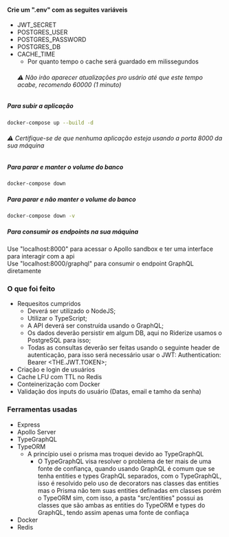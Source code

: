 #### Crie um ".env" com as seguites variáveis
- JWT_SECRET
- POSTGRES_USER
- POSTGRES_PASSWORD
- POSTGRES_DB
- CACHE_TIME
    - Por quanto tempo o cache será guardado em milissegundos
    ###### ⚠️  Não irão aparecer atualizações pro usário até que este tempo acabe, recomendo 60000 (1 minuto)

##### Para subir a aplicação
```bash
docker-compose up --build -d
```
###### ⚠️  Certifique-se de que nenhuma aplicação esteja usando a porta 8000 da sua máquina
##### Para parar e manter o volume do banco
```bash
docker-compose down
```
##### Para parar e não manter o volume do banco
```bash
docker-compose down -v
```
##### Para consumir os endpoints na sua máquina
Use "localhost:8000" para acessar o Apollo sandbox e ter uma interface para interagir com a api<br>
Use "localhost:8000/graphql" para consumir o endpoint GraphQL diretamente

### O que foi feito
- Requesitos cumpridos
    - Deverá ser utilizado o NodeJS;
    - Utilizar o TypeScript;
    - A API deverá ser construída usando o GraphQL;
    - Os dados deverão persistir em algum DB, aqui no Riderize usamos o PostgreSQL para isso;
    - Todas as consultas deverão ser feitas usando o seguinte header de autenticação, para isso será necessário usar o JWT: Authentication: Bearer <THE.JWT.TOKEN>;
- Criação e login de usuários
- Cache LFU com TTL no Redis
- Conteinerização com Docker
- Validação dos inputs do usuário (Datas, email e tamho da senha)

### Ferramentas usadas
- Express
- Apollo Server
- TypeGraphQL
- TypeORM
    - A princípio usei o prisma mas troquei devido ao TypeGraphQL
        - O TypeGraphQL visa resolver o problema de ter mais de uma fonte de confiança, quando usando GraphQL é comum que se tenha entities e types GraphQL separados, com o TypeGraphQL, isso é resolvido pelo uso de decorators nas classes das entities mas o Prisma não tem suas entities definadas em classes porém o TypeORM sim, com isso, a pasta "src/entities" possui as classes que são ambas as entities do TypeORM e types do GraphQL, tendo assim apenas uma fonte de confiaça
- Docker
- Redis

